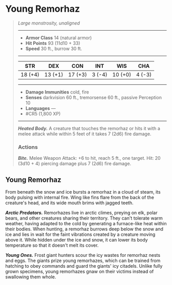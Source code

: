 # Young Remorhaz
>*Large monstrosity, unaligned*
>___
>- **Armor Class** 14 (natural armor)
>- **Hit Points** 93 (11d10 + 33)
>- **Speed** 30 ft., burrow 30 ft.
>___
>|STR|DEX|CON|INT|WIS|CHA|
>|:---:|:---:|:---:|:---:|:---:|:---:|
>|18 (+4)|13 (+1)|17 (+3)|3 (-4)|10 (+0)|4 (-3)|
>___
>- **Damage Immunities** cold, fire
>- **Senses** darkvision 60 ft., tremorsense 60 ft., passive Perception 10
>- **Languages** —
>- #CR5 (1,800 XP)
>___
>***Heated Body.*** A creature that touches the remorhaz or hits it with a melee attack while within 5 feet of it takes 7 (2d6) fire damage.  
>
>### Actions
>***Bite.*** Melee Weapon Attack: +6 to hit, reach 5 ft., one target. Hit: 20 (3d10 + 4) piercing damage plus 7 (2d6) fire damage.

## Young Remorhaz

From beneath the snow and ice bursts a remorhaz in a cloud of steam, its body pulsing with internal fire. Wing like fins flare from the back of the creature's head, and its wide mouth brims with jagged teeth.

***Arctic Predators.*** Remorhazes live in arctic climes, preying on elk, polar bears, and other creatures sharing their territory. They can't tolerate warm weather, having adapted to the cold by generating a furnace-like heat within their bodies. When hunting, a remorhaz burrows deep below the snow and ice and lies in wait for the faint vibrations created by a creature moving above it. While hidden under the ice and snow, it can lower its body temperature so that it doesn't melt its cover.

***Young Ones.*** Frost giant hunters scour the icy wastes for remorhaz nests and eggs. The giants prize young remorhazes, which can be trained from hatching to obey commands and guard the giants' icy citadels. Unlike fully grown specimens, young remorhazes gnaw on their victims instead of swallowing them whole.